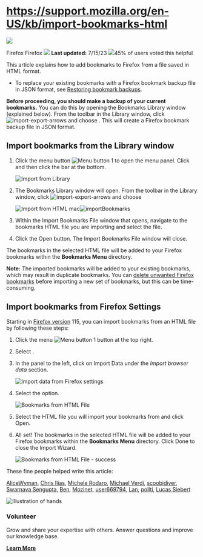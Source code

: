 # https://support.mozilla.org/en-US/kb/import-bookmarks-html

[![](https://assets-prod.sumo.prod.webservices.mozgcp.net/media/uploads/products/2020-04-14-08-36-13-8dda6f.png)](https://support.mozilla.org/en-US/products/firefox "Firefox")

Firefox Firefox ![](https://assets-prod.sumo.prod.webservices.mozgcp.net/static/pencil.e33c563f24c4f989.svg) **Last updated:** 7/15/23 ![](https://assets-prod.sumo.prod.webservices.mozgcp.net/static/thumbs-up.2cbd5d41625a84a7.svg)45% of users voted this helpful

This article explains how to add bookmarks to Firefox from a file saved in HTML format.

*   To replace your existing bookmarks with a Firefox bookmark backup file in JSON format, see [Restoring bookmark backups](https://support.mozilla.org/en-US/kb/restore-bookmarks-from-backup-or-move-them#w_restoring-from-backups).

**Before proceeding, you should make a backup of your current bookmarks.** You can do this by opening the Bookmarks Library window (explained below). From the toolbar in the Library window, click ![import-export-arrows](https://assets-prod.sumo.prod.webservices.mozgcp.net/media/uploads/gallery/images/2019-10-04-10-18-16-d309be.png) and choose . This will create a Firefox bookmark backup file in JSON format.

## Import bookmarks from the Library window

1.  Click the menu button ![Menu button 1](https://assets-prod.sumo.prod.webservices.mozgcp.net/media/uploads/gallery/images/2023-06-30-12-46-04-8c3fa8.png) to open the menu panel. Click and then click the bar at the bottom.
    
    ![Import from Library](https://assets-prod.sumo.prod.webservices.mozgcp.net/media/uploads/gallery/images/2023-06-30-12-11-39-5f01b7.png)
    
2.  The Bookmarks Library window will open. From the toolbar in the Library window, click ![import-export-arrows](https://assets-prod.sumo.prod.webservices.mozgcp.net/media/uploads/gallery/images/2019-10-04-10-18-16-d309be.png) and choose
    
    ![Import from HTML mac](https://assets-prod.sumo.prod.webservices.mozgcp.net/media/uploads/gallery/images/2023-07-16-05-58-32-717c53.png)![importBookmarks](https://assets-prod.sumo.prod.webservices.mozgcp.net/media/uploads/gallery/images/2023-03-29-15-48-35-899af9.png)
    
3.  Within the Import Bookmarks File window that opens, navigate to the bookmarks HTML file you are importing and select the file.
4.  Click the Open button. The Import Bookmarks File window will close.

The bookmarks in the selected HTML file will be added to your Firefox bookmarks within the **Bookmarks Menu** directory.

**Note:** The imported bookmarks will be added to your existing bookmarks, which may result in duplicate bookmarks. You can [delete unwanted Firefox bookmarks](https://support.mozilla.org/en-US/kb/how-do-i-delete-bookmark) before importing a new set of bookmarks, but this can be time-consuming.

## Import bookmarks from Firefox Settings

Starting in [Firefox version](https://support.mozilla.org/en-US/kb/find-what-version-firefox-you-are-using) 115, you can import bookmarks from an HTML file by following these steps:

1.  Click the menu ![Menu button 1](https://assets-prod.sumo.prod.webservices.mozgcp.net/media/uploads/gallery/images/2023-06-30-12-46-04-8c3fa8.png) button at the top right.
2.  Select .
3.  In the panel to the left, click on Import Data under the _Import browser data_ section.
    
    ![Import data from Firefox settings](https://assets-prod.sumo.prod.webservices.mozgcp.net/media/uploads/gallery/images/2023-06-30-12-14-39-44e002.png)
    
4.  Select the option.
    
    ![Bookmarks from HTML File](https://assets-prod.sumo.prod.webservices.mozgcp.net/media/uploads/gallery/images/2023-06-30-15-11-14-dcd30b.png)
    
5.  Select the HTML file you will import your bookmarks from and click Open.
6.  All set! The bookmarks in the selected HTML file will be added to your Firefox bookmarks within the **Bookmarks Menu** directory. Click Done to close the Import Wizard.
    
    ![Bookmarks from HTML File - success](https://assets-prod.sumo.prod.webservices.mozgcp.net/media/uploads/gallery/images/2023-06-30-15-16-38-0c215f.png)
    

These fine people helped write this article:

[AliceWyman](https://support.mozilla.org/en-US/user/AliceWyman/), [Chris Ilias](https://support.mozilla.org/en-US/user/Chris_Ilias/), [Michele Rodaro](https://support.mozilla.org/en-US/user/michro/), [Michael Verdi](https://support.mozilla.org/en-US/user/Verdi/), [scoobidiver](https://support.mozilla.org/en-US/user/scoobidiver/), [Swarnava Sengupta](https://support.mozilla.org/en-US/user/Swarnava/), [Ben](https://support.mozilla.org/en-US/user/bens545/), [Mozinet](https://support.mozilla.org/en-US/user/Mozinet/), [user669794](https://support.mozilla.org/en-US/user/user669794/), [Lan](https://support.mozilla.org/en-US/user/upwinxp/), [pollti](https://support.mozilla.org/en-US/user/pollti/), [Lucas Siebert](https://support.mozilla.org/en-US/user/lsiebert/)

![Illustration of hands](https://assets-prod.sumo.prod.webservices.mozgcp.net/static/volunteer.a3be8d331849774b.png)

### Volunteer

Grow and share your expertise with others. Answer questions and improve our knowledge base.

**[Learn More](https://support.mozilla.org/en-US/contribute)**